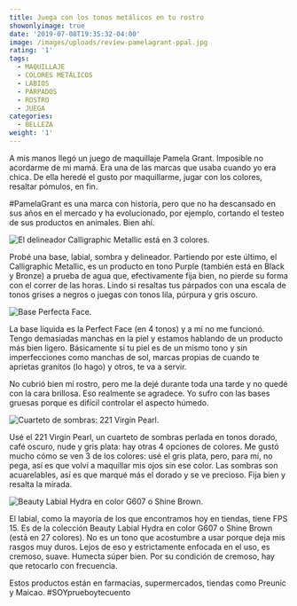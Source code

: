```yaml
---
title: Juega con los tonos metálicos en tu rostro
showonlyimage: true
date: '2019-07-08T19:35:32-04:00'
image: /images/uploads/review-pamelagrant-ppal.jpg
rating: '1'
tags:
  - MAQUILLAJE
  - COLORES METÁLICOS
  - LABIOS
  - PÁRPADOS
  - ROSTRO
  - JUEGA
categories:
  - BELLEZA
weight: '1'
---
```

A mis manos llegó un juego de maquillaje Pamela Grant. Imposible no acordarme de mi mamá. Era una de las marcas que usaba cuando yo era chica. De ella heredé el gusto por maquillarme, jugar con los colores, resaltar pómulos, en fin.

<!--more-->

\#PamelaGrant es una marca con historia, pero que no ha descansado en sus años en el mercado y ha evolucionado, por ejemplo, cortando el testeo de sus productos en animales. Bien ahí.

![El delineador Calligraphic Metallic está en 3 colores.](/images/uploads/review-pamelagrant-sombra-2.jpg)

Probé una base, labial, sombra y delineador. Partiendo por este último, el Calligraphic Metallic, es un producto en tono Purple (también está en Black y Bronze) a prueba de agua que, efectivamente fija bien, no pierde su forma con el correr de las horas. Lindo si resaltas tus párpados con una escala de tonos grises a negros o juegas con tonos lila, púrpura y gris oscuro.

![Base Perfecta Face.](/images/uploads/review-pamelagrant-base.jpg)

La base líquida es la Perfect Face (en 4 tonos) y a mí no me funcionó. Tengo demasiadas manchas en la piel y estamos hablando de un producto más bien ligero. Básicamente si tu piel es de un mismo tono y sin imperfecciones como manchas de sol, marcas propias de cuando te aprietas granitos (lo hago) y otros, te va a servir.

No cubrió bien mi rostro, pero me la dejé durante toda una tarde y no quedé con la cara brillosa. Eso realmente se agradece. Yo sufro con las bases gruesas porque es difícil controlar el aspecto húmedo.

![Cuarteto de sombras: 221 Virgin Pearl.](/images/uploads/review-pamelagrant-sombras.jpg)

Usé el 221 Virgin Pearl, un cuarteto de sombras perlada en tonos dorado, café oscuro, nude y gris plata: hay otras 4 opciones de colores. Me gustó mucho cómo se ven 3 de los colores: usé el gris plata, pero, para mí, no pega, así es que volví a maquillar mis ojos sin ese color. Las sombras son acuarelables, así es que marqué más el dorado y se ve precioso. Fija bien y resalta la mirada.

![Beauty Labial Hydra en color G607 o Shine Brown. ](/images/uploads/review-pamelagrant-labial.jpg)

El labial, como la mayoría de los que encontramos hoy en tiendas, tiene FPS 15. Es de la colección Beauty Labial Hydra en color G607 o Shine Brown (está en 27 colores). No es un tono que acostumbre a usar porque deja mis rasgos muy duros. Lejos de eso y estrictamente enfocada en el uso, es cremoso, suave. Humecta súper bien. Por su condición de cremoso, hay que retocarlo con frecuencia. 

Estos productos están en farmacias, supermercados, tiendas como Preunic y Maicao. #SOYprueboytecuento
